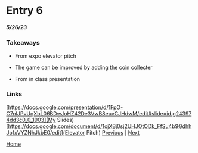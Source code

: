 # Entry 6
##### 5/26/23

### Takeaways
* From expo elevator pitch
- The game can be improved by adding the coin collecter
* From in class presentation

### Links
[https://docs.google.com/presentation/d/1FpO-C7nIJPvUqXbL06BDwJoHZ42De3VwB8euvCJHdwM/edit#slide=id.g243974dd3c0_0_1903](My Slides)
[https://docs.google.com/document/d/1ojXBj0sj2UHJOtODk_FfSu4b9GdhhJofxVYZNhJkbE0/edit](Elevator Pitch)
[Previous](entry05.md) | [Next](entry07.md)

[Home](../README.md)
